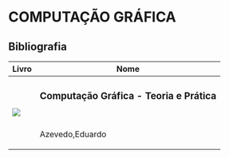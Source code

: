 # COMPUTAÇÃO GRÁFICA 

## Bibliografia

|Livro|Nome|
|---- |----|
|![](https://images.livrariasaraiva.com.br/imagemnet/imagem.aspx/?pro_id=141263&qld=90&l=430&a=-1)|<p align="center"><h3>Computação Gráfica - Teoria e Prática</h3></p><br><p>Azevedo,Eduardo</p>|
